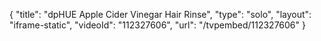 {
    "title": "dpHUE Apple Cider Vinegar Hair Rinse",
    "type": "solo",
    "layout": "iframe-static",
    "videoId": "112327606",
    "url": "\/tvpembed\/112327606"
}